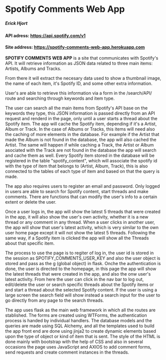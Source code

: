 # Spotify Comments Web App

##### Erick Hjort

#### API adress: **<https://api.spotify.com/v1>**

#### Site address: **<https://spotify-comments-web-app.herokuapp.com>**


**SPOTIFY COMMENTS WEB APP** is a site that communicates with Spotify's API. It will retrieve information as JSON data related to three main items: Artists, Albums and Tracks.

From there it will extract the necesary data used to show a thumbnail image, the name of each item, it's Spotify ID, and some other extra information.

User's are able to retrieve this information via a form in the /search/API/ route and searching through keywords and item type.

The user can search all the main items from Spotify's API base on the keywords they type, this JSON information is passed directly from an API request and renderd in the page, only until a user starts a thread about the Spotify item. The app will cache the Spotify item, depending if it's a Artist, Album or Track. In the case of Albums or Tracks, this items will need also the caching of more elements in the database. For example if the Artist that made the Album is not found in the database, the app will also cached the Artist. The same will happen if while caching a Track, the Artist or Album asociated with the Track are not found in the database the app will search and cache them as well. Every Spotify item stored in the database will be registered in the table "spotify_content", which will associate the spotify id with the type of item that belongs to (Artist, Album, Track), this is also connected to the tables of each type of item and based on that the query is made.

The app also requires users to register an email and password. Only logged in users are able to search for Spotify content, start threads and make comments. There are functions that can modify the user's info to a certain extent or delete the user.

Once a user logs in, the app will show the latest 5 threads that were created in the app, it will also show the user's own activity, whether it is a new thread or any comment in any thread. When a user clicks in another user, the app will show that user's latest activity, which is very similar to the own user home page except it will not show the latest 5 threads. Following the same way, if a Spotify item is clicked the app will show all the Threads about that specific item.

The process to use the page is to regiter of log in, the user id is stored in the session as SPOTIFY_COMMENTS_USER_KEY and also the user object is stored and pass as the g (global object) in flask. 
Onche the authentication is done, the user is directed to the homepage, in this page the app will show the latest threads that were created in the app, and also the onw user's latest activity. 
From here the user can click in the nav bar to log out, edit/delete the user or search specific threads about the Spotify items or and start a thread about the selected Spotify content. If the user is using a large screen the search field will show instead a search input for the user to go directly from any page to the search threads.

The app uses flask as the main web framework in which all the routes are stablished. The forms are created using WTForms, the authentication process is handed by individual handlers. The database models and the queries are made using SQL Alchemy, and all the templates used to build the app front end are done using jinja2 to create dynamic elements based upon the type of object or kind of item that is sent. The style of the HTML is done mainly with bootstrap with the help of CSS and also in several occasions the page uses JavaScript and AXIOS to add comment forms, send requests and create comment instances in the threads.